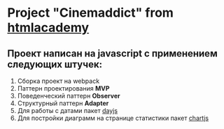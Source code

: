 # Project "Cinemaddict" from [htmlacademy](https://htmlacademy.ru/intensive/ecmascript)
## Проект написан на javascript с применением следующих штучек:

1. Сборка проект на webpack
2. Паттерн проектирования <b>MVP</b>
3. Поведенческий паттерн <b>Observer</b>
4. Структурный паттерн <b>Adapter</b>
5. Для работы с датами пакет [dayjs](https://day.js.org/)
6. Для постройки диаграмм на странице статистики пакет [chartjs](https://www.chartjs.org/)

